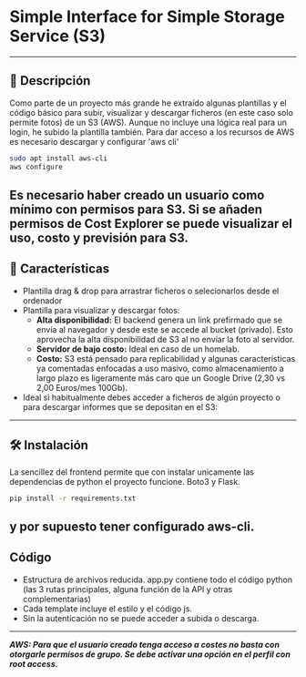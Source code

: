 # Simple Interface for Simple Storage Service (S3)
---

## 📄 Descripción

Como parte de un proyecto más grande he extraído algunas plantillas y el código básico para subir, visualizar y descargar ficheros (en este caso solo permite fotos) de un S3 (AWS). Aunque no incluye una lógica real para un login, he subido la plantilla también. Para dar acceso a los recursos de AWS es necesario descargar y configurar 'aws cli'
```bash
sudo apt install aws-cli
aws configure
```
Es necesario haber creado un usuario como mínimo con permisos para S3. Si se añaden permisos de Cost Explorer se puede visualizar el uso, costo y previsión para S3.
---

## 🚀 Características

* Plantilla drag & drop para arrastrar ficheros o selecionarlos desde el ordenador
* Plantilla para visualizar y descargar fotos:
    * **Alta disponibilidad:** El backend genera un link prefirmado que se envía al navegador y desde este se accede al bucket (privado). Esto aprovecha la alta disponibilidad de S3 al no enviar la foto al servidor.
    * **Servidor de bajo costo:** Ideal en caso de un homelab.
    * **Costo:** S3 está pensado para replicabilidad y algunas características ya comentadas enfocadas a uso masivo, como almacenamiento a largo plazo es ligeramente más caro que un Google Drive (2,30 vs 2,00 Euros/mes 100Gb).
* Ideal si habitualmente debes acceder a ficheros de algún proyecto o para descargar informes que se depositan en el S3:
---

## 🛠️ Instalación

La sencillez del frontend permite que con instalar unicamente las dependencias de python el proyecto funcione. Boto3 y Flask. 

```bash
pip install -r requirements.txt
```
y por supuesto tener configurado aws-cli.
---

##  Código
* Estructura de archivos reducida. app.py contiene todo el código python (las 3 rutas principales, alguna función de la API y otras complementarias)
* Cada template incluye el estilo y el código js.
* Sin la autenticación no se puede acceder a subida o descarga. 
---
***AWS: Para que el usuario creado tenga acceso a costes no basta con otorgarle permisos de grupo. Se debe activar una opción en el perfil con root access.***
